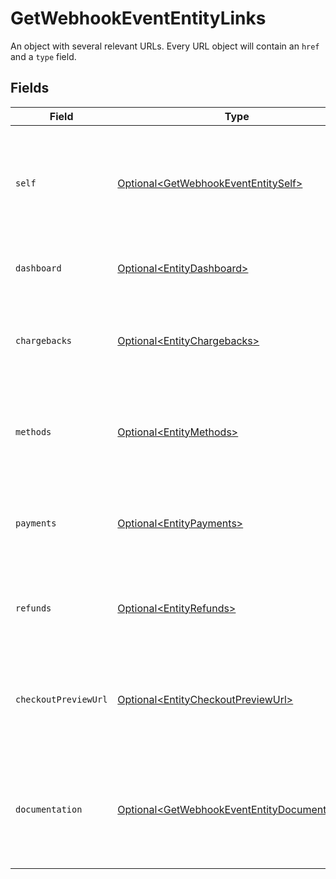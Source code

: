 # GetWebhookEventEntityLinks

An object with several relevant URLs. Every URL object will contain an `href` and a `type` field.


## Fields

| Field                                                                                                          | Type                                                                                                           | Required                                                                                                       | Description                                                                                                    |
| -------------------------------------------------------------------------------------------------------------- | -------------------------------------------------------------------------------------------------------------- | -------------------------------------------------------------------------------------------------------------- | -------------------------------------------------------------------------------------------------------------- |
| `self`                                                                                                         | [Optional\<GetWebhookEventEntitySelf>](../../models/operations/GetWebhookEventEntitySelf.md)                   | :heavy_minus_sign:                                                                                             | In v2 endpoints, URLs are commonly represented as objects with an `href` and `type` field.                     |
| `dashboard`                                                                                                    | [Optional\<EntityDashboard>](../../models/operations/EntityDashboard.md)                                       | :heavy_minus_sign:                                                                                             | Link to the profile in the Mollie dashboard.                                                                   |
| `chargebacks`                                                                                                  | [Optional\<EntityChargebacks>](../../models/operations/EntityChargebacks.md)                                   | :heavy_minus_sign:                                                                                             | The API resource URL of the chargebacks that belong to this profile.                                           |
| `methods`                                                                                                      | [Optional\<EntityMethods>](../../models/operations/EntityMethods.md)                                           | :heavy_minus_sign:                                                                                             | The API resource URL of the methods that are enabled for this profile.                                         |
| `payments`                                                                                                     | [Optional\<EntityPayments>](../../models/operations/EntityPayments.md)                                         | :heavy_minus_sign:                                                                                             | The API resource URL of the payments that belong to this profile.                                              |
| `refunds`                                                                                                      | [Optional\<EntityRefunds>](../../models/operations/EntityRefunds.md)                                           | :heavy_minus_sign:                                                                                             | The API resource URL of the refunds that belong to this profile.                                               |
| `checkoutPreviewUrl`                                                                                           | [Optional\<EntityCheckoutPreviewUrl>](../../models/operations/EntityCheckoutPreviewUrl.md)                     | :heavy_minus_sign:                                                                                             | The hosted checkout preview URL. You need to be logged in to access this page.                                 |
| `documentation`                                                                                                | [Optional\<GetWebhookEventEntityDocumentation>](../../models/operations/GetWebhookEventEntityDocumentation.md) | :heavy_minus_sign:                                                                                             | In v2 endpoints, URLs are commonly represented as objects with an `href` and `type` field.                     |